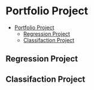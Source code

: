 # Portfolio Project

- [Portfolio Project](#portfolio-project)
  - [Regression Project](#regression-project)
  - [Classifaction Project](#classifaction-project)

## Regression Project

## Classifaction Project
